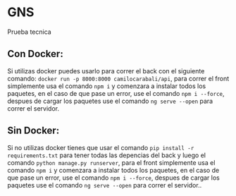 # GNS
Prueba tecnica

## Con Docker:
Si utilizas docker puedes usarlo para correr el back con el siguiente comando: `docker run -p 8000:8000 camilocarabali/api`, para correr el front simplemente usa el comando `npm i`
y comenzara a instalar todos los paquetes, en el caso de que pase un error, use el comando `npm i --force`, despues de cargar los paquetes use el comando `ng serve --open` para correr el servidor.

## Sin Docker:
Si no utilizas docker tienes que usar el comando `pip install -r requirements.txt` para tener todas las depencias del back y luego el comando `python manage.py runserver`, para
el front simplemente usa el comando `npm i` y comenzara a instalar todos los paquetes, en el caso de que pase un error, use el comando `npm i --force`, despues de cargar los paquetes use el comando `ng serve --open` para correr el servidor..
